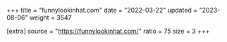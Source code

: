 +++
title = "funnylookinhat.com"
date = "2022-03-22"
updated = "2023-08-06"
weight = 3547

[extra]
source = "https://funnylookinhat.com/"
ratio = 75
size = 3
+++
